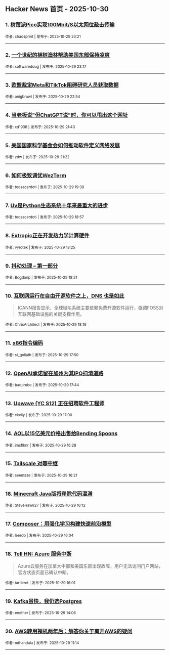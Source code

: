 ## Hacker News 首页 - 2025-10-30


### 1. [树莓派Pico实现100Mbit/S以太网位敲击传输](https://news.ycombinator.com/item?id=45754439)

<sub>作者: chaosprint | 发布于: 2025-10-29 23:21</sub>

---

### 2. [一个世纪的植树造林帮助美国东部保持凉爽](https://news.ycombinator.com/item?id=45754390)

<sub>作者: softwaredoug | 发布于: 2025-10-29 23:17</sub>

---

### 3. [欧盟裁定Meta和TikTok阻碍研究人员获取数据](https://news.ycombinator.com/item?id=45754165)

<sub>作者: anigbrowl | 发布于: 2025-10-29 22:54</sub>

---

### 4. [当老板说"但ChatGPT说"时，你可以甩出这个网址](https://news.ycombinator.com/item?id=45753422)

<sub>作者: xd1936 | 发布于: 2025-10-29 21:40</sub>

---

### 5. [美国国家科学基金会如何推动软件定义网络发展](https://news.ycombinator.com/item?id=45753222)

<sub>作者: zdw | 发布于: 2025-10-29 21:22</sub>

---

### 6. [如何极致调优WezTerm](https://news.ycombinator.com/item?id=45751995)

<sub>作者: todsacerdoti | 发布于: 2025-10-29 19:39</sub>

---

### 7. [Uv是Python生态系统十年来最重大的进步](https://news.ycombinator.com/item?id=45751400)

<sub>作者: todsacerdoti | 发布于: 2025-10-29 18:57</sub>

---

### 8. [Extropic正在开发热力学计算硬件](https://news.ycombinator.com/item?id=45750995)

<sub>作者: vyrotek | 发布于: 2025-10-29 18:25</sub>

---

### 9. [抖动处理 – 第一部分](https://news.ycombinator.com/item?id=45750954)

<sub>作者: Bogdanp | 发布于: 2025-10-29 18:21</sub>

---

### 10. [互联网运行在自由开源软件之上，DNS 也是如此](https://news.ycombinator.com/item?id=45750875)
> ICANN报告显示，全球域名系统主要依赖免费开源软件运行，强调FOSS对互联网基础设施的关键支撑作用。

<sub>作者: ChrisArchitect | 发布于: 2025-10-29 18:16</sub>

---

### 11. [x86指令编码](https://news.ycombinator.com/item?id=45750501)

<sub>作者: st_goliath | 发布于: 2025-10-29 17:50</sub>

---

### 12. [OpenAI承诺留在加州为其IPO扫清道路](https://news.ycombinator.com/item?id=45750425)

<sub>作者: badprobe | 发布于: 2025-10-29 17:44</sub>

---

### 13. [Upwave (YC S12) 正在招聘软件工程师](https://news.ycombinator.com/item?id=45749690)

<sub>作者: ckelly | 发布于: 2025-10-29 17:00</sub>

---

### 14. [AOL以15亿美元价格出售给Bending Spoons](https://news.ycombinator.com/item?id=45749161)

<sub>作者: jmsflknr | 发布于: 2025-10-29 16:28</sub>

---

### 15. [Tailscale 对等中继](https://news.ycombinator.com/item?id=45749017)

<sub>作者: seemaze | 发布于: 2025-10-29 16:21</sub>

---

### 16. [Minecraft Java版将移除代码混淆](https://news.ycombinator.com/item?id=45748879)

<sub>作者: SteveHawk27 | 发布于: 2025-10-29 16:12</sub>

---

### 17. [Composer：用强化学习构建快速前沿模型](https://news.ycombinator.com/item?id=45748725)

<sub>作者: leerob | 发布于: 2025-10-29 16:04</sub>

---

### 18. [Tell HN: Azure 服务中断](https://news.ycombinator.com/item?id=45748661)
> Azure云服务在加拿大中部和美国东部出现故障，用户无法访问门户网站，官方状态页面已确认中断。

<sub>作者: tartieret | 发布于: 2025-10-29 16:01</sub>

---

### 19. [Kafka虽快，我仍选Postgres](https://news.ycombinator.com/item?id=45747018)

<sub>作者: enether | 发布于: 2025-10-29 14:06</sub>

---

### 20. [AWS转用裸机两年后：解答你关于离开AWS的疑问](https://news.ycombinator.com/item?id=45745281)

<sub>作者: ndhandala | 发布于: 2025-10-29 11:14</sub>

---
